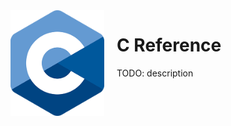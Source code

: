 <div style="display: flex; align-items: flex-start; gap: 20px; flex-wrap: wrap;">
    <img src="../../images/c_logo.png" alt="Logo" style="width: 150px; height: auto;">
    <div style="flex: 1; min-width: 200px;">
        <h1>C Reference</h1>
        <p>
            TODO: description
        </p>
    </div>
</div>

